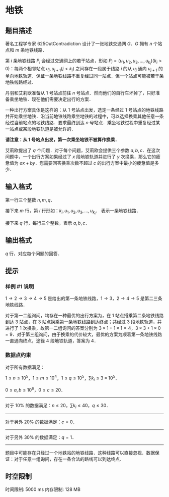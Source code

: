 # 地铁

## 题目描述

著名工程学专家 625OutContradiction 设计了一张地铁交通网 $G$．$G$ 拥有 $n$ 个站点和 $m$ 条地铁线路．

第 $i$ 条地铁线路 $P_i$ 会经过交通网上的若干站点，形如 $P_i=(u_1,u_2,u_3,...,u_{k_i})(k_i>0)$：每两个相邻站点 $u_j,u_{j+1}(j<k_i)$ 之间存在一段属于线路 $i$ 的从 $u_j$ 通向 $u_{j+1}$ 的单向地铁轨道．保证一条地铁线路不重复经过同一站点．但一个站点可能被若干条地铁线路经过．

丹羽和艾莉欧准备从 $1$ 号站点前往 $n$ 号站点．然而他们的自行车坏掉了，只好准备乘坐地铁．现在他们需要决定出行的方案．

一种出行方案具体是这样的：从 $1$ 号站点出发，选定一条经过 $1$ 号站点的地铁线路并开始乘坐地铁．沿当前地铁线路乘坐地铁的过程中，可以选择换乘其他任意一条经过当前站点的地铁线路．要求最终到达 $n$ 号站点．乘坐地铁过程中重复经过某一站点或某段地铁轨道是被允许的．

**请注意：从 $1$ 号站点出发，第一次乘坐地铁不被算作换乘．**

艾莉欧提出了 $q$ 个问题．对于每个问题，艾莉欧会提供三个参数 $a, b, c$．在这次问题中，一个出行方案如果经过了 $x$ 段地铁轨道并进行了 $y$ 次换乘，那么它的疲惫值为 $ax+by$．您需要回答换乘次数不超过 $c$ 的出行方案中最小的疲惫值是多少．

## 输入格式

第一行三个整数 $n, m, q$．

接下来 $m$ 行，第 $i$ 行形如：$k_i,u_1,u_2,u_3,...,u_{k_i}$．
表示一条地铁线路．

接下来 $q$ 行，每行三个整数，表示 $a,b,c$．

## 输出格式

$q$ 行，对应每个问题的回答．

## 提示

### 样例 #1 说明
$1\rightarrow 2\rightarrow 3\rightarrow 4\rightarrow 5$ 是给出的第一条地铁线路，$1\rightarrow 3$，$2\rightarrow 4\rightarrow 5$ 是第二三条地铁线路．

对于第一二组询问，均存在一种最优的出行方案为，在 $1$ 站点搭乘第二条地铁线路到达 $3$ 站点，在 $3$ 站点换乘第一条地铁线路到达终点；共经过 $3$ 段地铁轨道，并进行了 $1$ 次换乘，故第一二组询问的答案分别为 $3\times 1+1\times 1=4$，$3\times 3+1\times 0=9$．对于第三组询问，由于换乘的代价较大，最优的方案为顺着第一条地铁线路一直通向终点，途径 $4$ 段地铁轨道，答案为 $4$．

### 数据点约束
对于所有数据满足：

$1\le n \le 10^5$，$1\le m \le 10^4$，$1\le q \le 10^5$，$\sum k_i \le 3\times 10^5$．

$0 \le a,b \le 10^6$，$0 \le c \le 20$．

---
对于 $10\%$ 的数据满足：$n \le 20$，$\sum k_i \le 40$，$q \le 30$．

---

对于另外 $20\%$ 的数据满足：$c=0$．

---

对于另外 $30\%$ 的数据满足：$q=1$．

---

题目中可能存在只经过一个地铁站的地铁线路．这种线路可以直接忽视．数据保证：对于任意一组询问，存在一条合法的路线可以到达终点．

## 时空限制

时间限制: 5000 ms
内存限制: 128 MB
